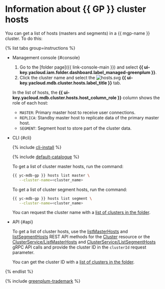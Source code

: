 # Information about {{ GP }} cluster hosts

You can get a list of hosts (masters and segments) in a {{ mgp-name }} cluster. To do this:

{% list tabs group=instructions %}

- Management console {#console}

   1. Go to the [folder page]({{ link-console-main }}) and select **{{ ui-key.yacloud.iam.folder.dashboard.label_managed-greenplum }}**.
   1. Click the cluster name and select the ![hosts.svg](../../../_assets/console-icons/cube.svg) **{{ ui-key.yacloud.mdb.cluster.hosts.label_title }}** tab.

   In the list of hosts, the **{{ ui-key.yacloud.mdb.cluster.hosts.host_column_role }}** column shows the role of each host:

   * `MASTER`: Primary master host to receive user connections.
   * `REPLICA`: Standby master host to replicate data of the primary master host.
   * `SEGMENT`: Segment host to store part of the cluster data.

- CLI {#cli}

   {% include [cli-install](../../../_includes/cli-install.md) %}

   {% include [default-catalogue](../../../_includes/default-catalogue.md) %}

   To get a list of cluster master hosts, run the command:

   ```bash
   {{ yc-mdb-gp }} hosts list master \
      --cluster-name=<cluster_name>
   ```

   To get a list of cluster segment hosts, run the command:

   ```bash
   {{ yc-mdb-gp }} hosts list segment \
      --cluster-name=<cluster_name>
   ```

   You can request the cluster name with a [list of clusters in the folder](../cluster-list.md#list-clusters).

- API {#api}

   To get a list of cluster hosts, use the [listMasterHosts](../../api-ref/Cluster/listMasterHosts.md) and [listSegmentHosts](../../api-ref/Cluster/listSegmentHosts.md) REST API methods for the [Cluster](../../api-ref/Cluster/index.md) resource or the [ClusterService/ListMasterHosts](../../api-ref/grpc/cluster_service.md#ListMasterHosts) and [ClusterService/ListSegmentHosts](../../api-ref/grpc/cluster_service.md#ListSegmentHosts) gRPC API calls and provide the cluster ID in the `clusterId` request parameter.

   You can get the cluster ID with a [list of clusters in the folder](../cluster-list.md#list-clusters).

{% endlist %}


{% include [greenplum-trademark](../../../_includes/mdb/mgp/trademark.md) %}
